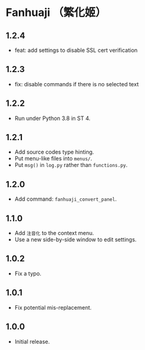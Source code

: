 # Fanhuaji （繁化姬）

## 1.2.4

- feat: add settings to disable SSL cert verification

## 1.2.3

- fix: disable commands if there is no selected text

## 1.2.2

- Run under Python 3.8 in ST 4.

## 1.2.1

- Add source codes type hinting.
- Put menu-like files into `menus/`.
- Put `msg()` in `log.py` rather than `functions.py`.

## 1.2.0

- Add command: `fanhuaji_convert_panel`.

## 1.1.0

- Add `注音化` to the context menu.
- Use a new side-by-side window to edit settings.

## 1.0.2

- Fix a typo.

## 1.0.1

- Fix potential mis-replacement.

## 1.0.0

- Initial release.
